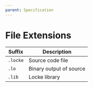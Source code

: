 ```yaml
---
parent: Specification
---
```


# File Extensions

| Suffix       | Description             |
| ------------ | ----------------------- |
| `.locke`     | Source code file        |
| `.lo`        | Binary output of source |
| `.lib`       | Locke library           |
